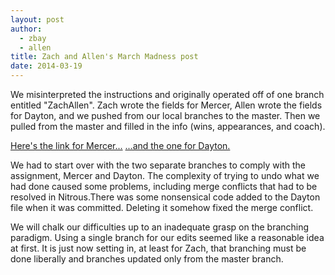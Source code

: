 ```yaml
---
layout: post
author: 
  - zbay 
  - allen
title: Zach and Allen's March Madness post
date: 2014-03-19
---
```


We misinterpreted the instructions and originally operated off of one branch entitled "ZachAllen". Zach wrote the fields for Mercer, Allen wrote the 
fields for Dayton, and we pushed from our local branches to the master. Then we pulled from the master and filled in the info 
(wins, appearances, and coach).

[Here's the link for Mercer...](https://github.com/silshack/NCAA/pull/27)
[...and the one for Dayton.](https://github.com/silshack/NCAA/pull/28)



We had to start over with the two separate branches to comply with the assignment, Mercer and Dayton. The complexity of trying to undo what we had 
done caused some problems, including merge conflicts that had to be resolved in Nitrous.There was some nonsensical code added to the Dayton file when 
it was committed. Deleting it somehow fixed the merge conflict.

We will chalk our difficulties up to an inadequate grasp on the branching paradigm. Using a single branch for our edits seemed like a reasonable 
idea at first. It is just now setting in, at least for Zach, that branching  must be done liberally and branches updated only from the master branch.